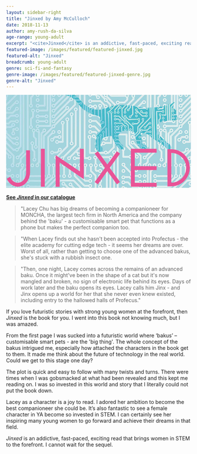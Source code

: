 ```yaml
---
layout: sidebar-right
title: "Jinxed by Amy McCulloch"
date: 2018-11-13
author: amy-rush-da-silva
age-range: young-adult
excerpt: "<cite>Jinxed</cite> is an addictive, fast-paced, exciting read that brings women in STEM to the forefront."
featured-image: /images/featured/featured-jinxed.jpg
featured-alt: "Jinxed"
breadcrumb: young-adult
genre: sci-fi-and-fantasy
genre-image: /images/featured/featured-jinxed-genre.jpg
genre-alt: "Jinxed"
---
```


![Jinxed](/images/featured/featured-jinxed.jpg)

**[See <cite>Jinxed</cite> in our catalogue](https://suffolk.spydus.co.uk/cgi-bin/spydus.exe/ENQ/OPAC/BIBENQ?BRN=2409354)**

> "Lacey Chu has big dreams of becoming a companioneer for MONCHA, the largest tech firm in North America and the company behind the 'baku' - a customisable smart pet that functions as a phone but makes the perfect companion too.

> "When Lacey finds out she hasn't been accepted into Profectus - the elite academy for cutting edge tech - it seems her dreams are over. Worst of all, rather than getting to choose one of the advanced bakus, she's stuck with a rubbish insect one.

> "Then, one night, Lacey comes across the remains of an advanced baku. Once it might've been in the shape of a cat but it's now mangled and broken, no sign of electronic life behind its eyes. Days of work later and the baku opens its eyes. Lacey calls him Jinx - and Jinx opens up a world for her that she never even knew existed, including entry to the hallowed halls of Profecus."

If you love futuristic stories with strong young women at the forefront, then <cite>Jinxed</cite> is the book for you. I went into this book not knowing much, but I was amazed.

From the first page I was sucked into a futuristic world where ‘bakus’ – customisable smart pets - are the 'big thing'. The whole concept of the bakus intrigued me, especially how attached the characters in the book get to them. It made me think about the future of technology in the real world. Could we get to this stage one day?

The plot is quick and easy to follow with many twists and turns. There were times when I was gobsmacked at what had been revealed and this kept me reading on. I was so invested in this world and story that I literally could not put the book down.

Lacey as a character is a joy to read. I adored her ambition to become the best companioneer she could be. It’s also fantastic to see a female character in YA become so invested in STEM. I can certainly see her inspiring many young women to go forward and achieve their dreams in that field.

<cite>Jinxed</cite> is an addictive, fast-paced, exciting read that brings women in STEM to the forefront. I cannot wait for the sequel.
